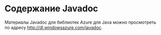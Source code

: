 ﻿<properties urlDisplayName="Javadocs" pageTitle="Javadocs - ресурсы Azure" metaKeywords="" description="Справочник по API Javadoc для пакета SDK для Azure для Java." metaCanonical="" services="" documentationCenter="Java" title="Javadoc Content" authors="robmcm" solutions="" manager="wpickett" editor="mollybos" scriptId="" videoId="" />

<tags ms.service="multiple" ms.workload="multiple" ms.tgt_pltfrm="na" ms.devlang="Java" ms.topic="article" ms.date="09/25/2014" ms.author="robmcm" />

# Содержание Javadoc

Материалы Javadoc для библиотек Azure для Java можно просмотреть по адресу <http://dl.windowsazure.com/javadoc>.
